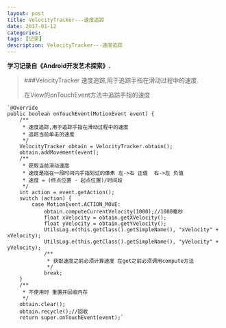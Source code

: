 ```yaml
---
layout: post
title: VelocityTracker---速度追踪
date: 2017-01-12
categories: 
tags: [记录]
description: VelocityTracker---速度追踪
---
```

**学习记录自《Android开发艺术探索》.**

> ###VelocityTracker
> 速度追踪,用于追踪手指在滑动过程中的速度.
> 
> 在View的onTouchEvent方法中追踪手指的速度

    `@Override
    public boolean onTouchEvent(MotionEvent event) {
        /**
         * 速度追踪,用于追踪手指在滑动过程中的速度
         * 追踪当前单击的速度
         */
        VelocityTracker obtain = VelocityTracker.obtain();
        obtain.addMovement(event);
        /**
         * 获取当前滑动速度
         * 速度是指在一段时间内手指划过的像素 左->右 正值  右->左 负值
         * 速度 = (终点位置 - 起点位置)/时间段
         */
        int action = event.getAction();
        switch (action) {
            case MotionEvent.ACTION_MOVE:
                obtain.computeCurrentVelocity(1000);//1000毫秒
                float xVelocity = obtain.getXVelocity();
                float yVelocity = obtain.getYVelocity();
                UtilsLog.e(this.getClass().getSimpleName(), "xVelocity" + xVelocity);
                UtilsLog.e(this.getClass().getSimpleName(), "yVelocity" + yVelocity);
                /**
                 * 获取速度之前必须计算速度 在get之前必须调用compute方法
                 */
                break;
        }
        /**
         * 不使用时 重置并回收内存
         */
        obtain.clear();
        obtain.recycle();//回收
        return super.onTouchEvent(event);`

